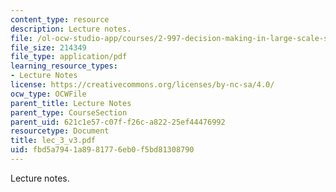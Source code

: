 ```yaml
---
content_type: resource
description: Lecture notes.
file: /ol-ocw-studio-app/courses/2-997-decision-making-in-large-scale-systems-spring-2004/fbd5a7941a8981776eb0f5bd81308790_lec_3_v3.pdf
file_size: 214349
file_type: application/pdf
learning_resource_types:
- Lecture Notes
license: https://creativecommons.org/licenses/by-nc-sa/4.0/
ocw_type: OCWFile
parent_title: Lecture Notes
parent_type: CourseSection
parent_uid: 621c1e57-c07f-f26c-a822-25ef44476992
resourcetype: Document
title: lec_3_v3.pdf
uid: fbd5a794-1a89-8177-6eb0-f5bd81308790
---
```

Lecture notes.